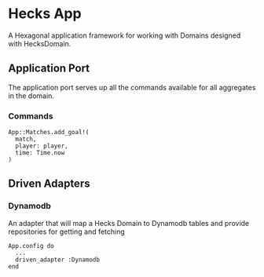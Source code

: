# Hecks App
A Hexagonal application framework for working with Domains designed with HecksDomain.

## Application Port
The application port serves up all the commands available for all aggregates in the domain.

### Commands
```
App::Matches.add_goal!(
  match, 
  player: player, 
  time: Time.now
)
```

## Driven Adapters
### Dynamodb
An adapter that will map a Hecks Domain to Dynamodb tables and provide repositories for getting and fetching
```
App.config do
  ...
  driven_adapter :Dynamodb
end
```